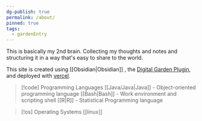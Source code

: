 ```yaml
---
dg-publish: true
permalink: /about/
pinned: true
tags:
  - gardenEntry
---
```



This is basically my 2nd brain. Collecting my thoughts and notes and structuring it in a way that's easy to share to the world. 

This site is created using [[Obsidian\|Obsidian]] , the [Digital Garden Plugin](https://dg-docs.ole.dev/), and deployed with [vercel](https://vercel.com/). 

>[!code] Programming Languages
>[[Java/Java|Java]] - Object-oriented programming language
>[[Bash\|Bash]] - Work environment and scripting shell
>[[R\|R]] - Statistical Programming language

>[!os] Operating Systems
> [[linux]]
